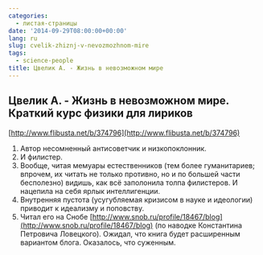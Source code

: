 ```yaml
---
categories:
  - листая-страницы
date: '2014-09-29T08:00:00+00:00'
lang: ru
slug: cvelik-zhiznj-v-nevozmozhnom-mire
tags:
  - science-people
title: Цвелик А. - Жизнь в невозможном мире
---
```


## Цвелик А. - Жизнь в невозможном мире. Краткий курс физики для лириков

[http://www.flibusta.net/b/374796](http://www.flibusta.net/b/374796)

<!--more-->

1.  Автор несомненный антисоветчик и низкопоклонник.
2.  И филистер.
3.  Вообще, читая мемуары естественников (тем более гуманитариев; впрочем, их читать не только противно, но и по большей части бесполезно) видишь, как всё заполонила толпа филистеров. И нацепила на себя ярлык интеллигенции.
4.  Внутренняя пустота (усугубляемая кризисом в науке и идеологии) приводит к идеализму и поповству.
5.  Читал его на Снобе [http://www.snob.ru/profile/18467/blog](http://www.snob.ru/profile/18467/blog) (по наводке Константина Петровича Ловецкого). Ожидал, что книга будет расширенным вариантом блога. Оказалось, что суженным.
